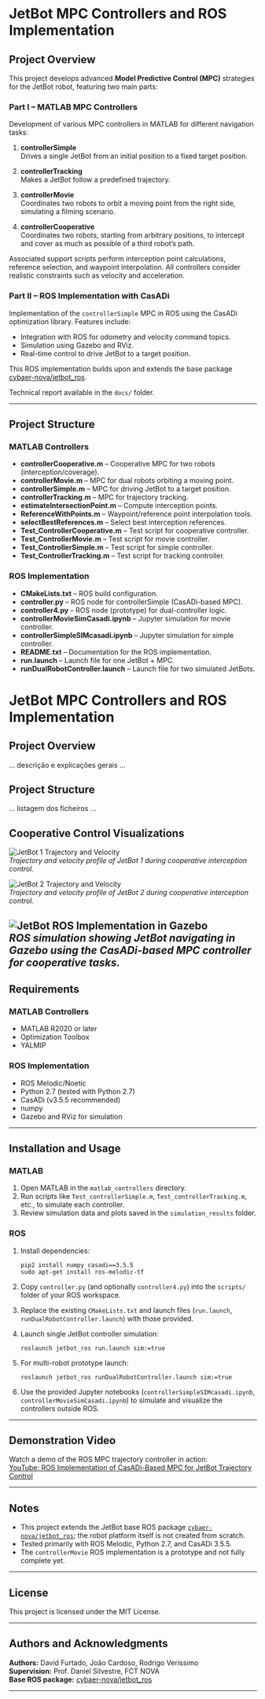 # JetBot MPC Controllers and ROS Implementation

## Project Overview

This project develops advanced **Model Predictive Control (MPC)** strategies for the JetBot robot, featuring two main parts:

### Part I – MATLAB MPC Controllers
Development of various MPC controllers in MATLAB for different navigation tasks:

1. **controllerSimple**  
   Drives a single JetBot from an initial position to a fixed target position.

2. **controllerTracking**  
   Makes a JetBot follow a predefined trajectory.

3. **controllerMovie**  
   Coordinates two robots to orbit a moving point from the right side, simulating a filming scenario.

4. **controllerCooperative**  
   Coordinates two robots, starting from arbitrary positions, to intercept and cover as much as possible of a third robot’s path.

Associated support scripts perform interception point calculations, reference selection, and waypoint interpolation. All controllers consider realistic constraints such as velocity and acceleration.

### Part II – ROS Implementation with CasADi
Implementation of the `controllerSimple` MPC in ROS using the CasADi optimization library. Features include:

- Integration with ROS for odometry and velocity command topics.  
- Simulation using Gazebo and RViz.  
- Real-time control to drive JetBot to a target position.

This ROS implementation builds upon and extends the base package [cybaer-nova/jetbot_ros](https://github.com/cybaer-nova/jetbot_ros).

Technical report available in the `docs/` folder.

---

## Project Structure

### MATLAB Controllers

- **controllerCooperative.m** – Cooperative MPC for two robots (interception/coverage).
- **controllerMovie.m** – MPC for dual robots orbiting a moving point.
- **controllerSimple.m** – MPC for driving JetBot to a target position.
- **controllerTracking.m** – MPC for trajectory tracking.
- **estimateIntersectionPoint.m** – Compute interception points.
- **ReferenceWithPoints.m** – Waypoint/reference point interpolation tools.
- **selectBestReferences.m** – Select best interception references.
- **Test_ControllerCooperative.m** – Test script for cooperative controller.
- **Test_ControllerMovie.m** – Test script for movie controller.
- **Test_ControllerSimple.m** – Test script for simple controller.
- **Test_ControllerTracking.m** – Test script for tracking controller.

### ROS Implementation

- **CMakeLists.txt** – ROS build configuration.
- **controller.py** – ROS node for controllerSimple (CasADi-based MPC).
- **controller4.py** – ROS node (prototype) for dual-controller logic.
- **controllerMovieSimCasadi.ipynb** – Jupyter simulation for movie controller.
- **controllerSimpleSIMcasadi.ipynb** – Jupyter simulation for simple controller.
- **README.txt** – Documentation for the ROS implementation.
- **run.launch** – Launch file for one JetBot + MPC.
- **runDualRobotController.launch** – Launch file for two simulated JetBots.



# JetBot MPC Controllers and ROS Implementation

## Project Overview
... descrição e explicações gerais ...

## Project Structure
... listagem dos ficheiros ...

## Cooperative Control Visualizations

![JetBot 1 Trajectory and Velocity](images/jetbot1_trajectory_velocity.png)  
*Trajectory and velocity profile of JetBot 1 during cooperative interception control.*

![JetBot 2 Trajectory and Velocity](images/jetbot2_trajectory_velocity.png)  
*Trajectory and velocity profile of JetBot 2 during cooperative interception control.*

![JetBot ROS Implementation in Gazebo](images/jetbot_ros_gazebo.png)  
*ROS simulation showing JetBot navigating in Gazebo using the CasADi-based MPC controller for cooperative tasks.*
---

## Requirements

### MATLAB Controllers
- MATLAB R2020 or later  
- Optimization Toolbox  
- YALMIP 

### ROS Implementation
- ROS Melodic/Noetic  
- Python 2.7 (tested with Python 2.7)  
- CasADi (v3.5.5 recommended)  
- numpy  
- Gazebo and RViz for simulation

---

## Installation and Usage

### MATLAB

1. Open MATLAB in the `matlab_controllers` directory.  
2. Run scripts like `Test_controllerSimple.m`, `Test_controllerTracking.m`, etc., to simulate each controller.  
3. Review simulation data and plots saved in the `simulation_results` folder.

### ROS

1. Install dependencies:
    ```
    pip2 install numpy casadi==3.5.5
    sudo apt-get install ros-melodic-tf
    ```

2. Copy `controller.py` (and optionally `controller4.py`) into the `scripts/` folder of your ROS workspace.

3. Replace the existing `CMakeLists.txt` and launch files (`run.launch`, `runDualRobotController.launch`) with those provided.

4. Launch single JetBot controller simulation:
    ```
    roslaunch jetbot_ros run.launch sim:=true
    ```

5. For multi-robot prototype launch:
    ```
    roslaunch jetbot_ros runDualRobotController.launch sim:=true
    ```

6. Use the provided Jupyter notebooks (`controllerSimpleSIMcasadi.ipynb`, `controllerMovieSimCasadi.ipynb`) to simulate and visualize the controllers outside ROS.

---

## Demonstration Video

Watch a demo of the ROS MPC trajectory controller in action:  
[YouTube: ROS Implementation of CasADi-Based MPC for JetBot Trajectory Control](https://youtu.be/jXjZQ6yIi38)

---

## Notes

- This project extends the JetBot base ROS package [`cybaer-nova/jetbot_ros`](https://github.com/cybaer-nova/jetbot_ros); the robot platform itself is not created from scratch.  
- Tested primarily with ROS Melodic, Python 2.7, and CasADi 3.5.5.  
- The `controllerMovie` ROS implementation is a prototype and not fully complete yet.

---

## License

This project is licensed under the MIT License.

---

## Authors and Acknowledgments

**Authors:** David Furtado, João Cardoso, Rodrigo Veríssimo  
**Supervision:** Prof. Daniel Silvestre, FCT NOVA  
**Base ROS package:** [cybaer-nova/jetbot_ros](https://github.com/cybaer-nova/jetbot_ros)

---


